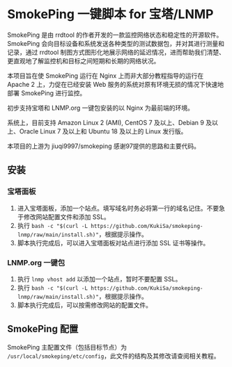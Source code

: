 # SmokePing 一键脚本 for 宝塔/LNMP

SmokePing 是由 rrdtool 的作者开发的一款监控网络状态和稳定性的开源软件。SmokePing 会向目标设备和系统发送各种类型的测试数据包，并对其进行测量和记录，通过 rrdtool 制图方式图形化地展示网络的延迟情况，进而帮助我们清楚、更直观地了解监控机和目标之间短期和长期的网络状况。

本项目旨在使 SmokePing 运行在 Nginx 上而非大部分教程指导的运行在 Apache 2 上，力促在已经安装 Web 服务的系统对原有环境无损的情况下快速地部署 SmokePing 进行监控。

初步支持宝塔和 LNMP.org 一键包安装的以 Nginx 为最前端的环境。 

系统上，目前支持 Amazon Linux 2 (AMI), CentOS 7 及以上、Debian 9 及以上、Oracle Linux 7 及以上和 Ubuntu 18 及以上的 Linux 发行版。

本项目的上游为 jiuqi9997/smokeping 感谢97提供的思路和主要代码。

## 安装
### 宝塔面板
1. 进入宝塔面板，添加一个站点。填写域名时务必将第一行的域名记住。不要急于修改网站配置文件和添加 SSL。
2. 执行 `bash -c "$(curl -L https://github.com/KukiSa/smokeping-lnmp/raw/main/install.sh)"`，根据提示操作。
3. 脚本执行完成后，可以进入宝塔面板对站点进行添加 SSL 证书等操作。

### LNMP.org 一键包
1. 执行 `lnmp vhost add` 以添加一个站点，暂时不要配置 SSL。
2. 执行 `bash -c "$(curl -L https://github.com/KukiSa/smokeping-lnmp/raw/main/install.sh)"`，根据提示操作。
3. 脚本执行完成后，可以按需修改网站的配置文件。

## SmokePing 配置
SmokePing 主配置文件（包括目标节点）为 `/usr/local/smokeping/etc/config`，此文件的结构及其修改请查阅相关教程。
